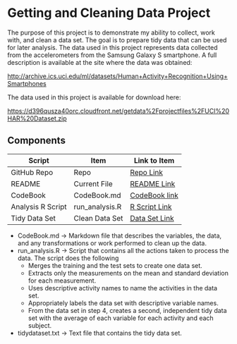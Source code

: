 # Getting and Cleaning Data Project

The purpose of this project is to demonstrate my ability to collect, work with, and clean a data set. The goal is to prepare tidy data that can be used for later analysis. 
The data used in this project represents data collected from the accelerometers from the Samsung Galaxy S smartphone. A full description is available at the site where the data was obtained: 

http://archive.ics.uci.edu/ml/datasets/Human+Activity+Recognition+Using+Smartphones 

The data used in this project is available for download here: 

https://d396qusza40orc.cloudfront.net/getdata%2Fprojectfiles%2FUCI%20HAR%20Dataset.zip  

## Components 

Script | Item | Link to Item
--- | --- | ---
GitHub Repo | Repo |  [Repo Link](https://github.com/soriantonella/Course_Project "Click to go to Repo")
README | Current File |  [README Link](https://github.com/soriantonella/Course-Project/blob/main/README.md "README.md")
CodeBook | CodeBook.md |  [CodeBook link](https://github.com/soriantonella/Course-Project/blob/main/CodeBook.md "CodeBook.md")
Analysis R Script |  run_analysis.R |  [R Script Link](https://github.com/soriantonella/Course-Project/blob/main/run_analysis.R "run_analysis.R")
Tidy Data Set |  Clean Data Set |  [Data Set Link](https://github.com/soriantonella/Course-Project/blob/main/tidydataset.txt "tidyData.txt")

- CodeBook.md -> Markdown file that describes the variables, the data, and any transformations or work performed to clean up the data.
- run_analysis.R ->	Script that contains all the actions taken to process the data. The script does the following
    - Merges the training and the test sets to create one data set.
    - Extracts only the measurements on the mean and standard deviation for each measurement. 
    - Uses descriptive activity names to name the activities in the data set.
    - Appropriately labels the data set with descriptive variable names. 
    - From the data set in step 4, creates a second, independent tidy data set with the average of each variable for each activity and each subject.
- tidydataset.txt -> Text file that contains the tidy data set. 
